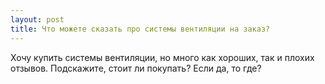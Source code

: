```yaml
---
layout: post 
title: Что можете сказать про системы вентиляции на заказ? 
--- 
```

Хочу купить системы вентиляции, но много как хороших, так и плохих отзывов. Подскажите, стоит ли покупать? Если да, то где?